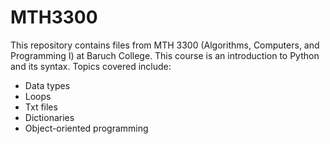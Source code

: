# MTH3300
This repository contains files from MTH 3300 (Algorithms, Computers, and Programming I) at Baruch College. 
This course is an introduction to Python and its syntax. Topics covered include:
- Data types
- Loops
- Txt files
- Dictionaries
- Object-oriented programming
